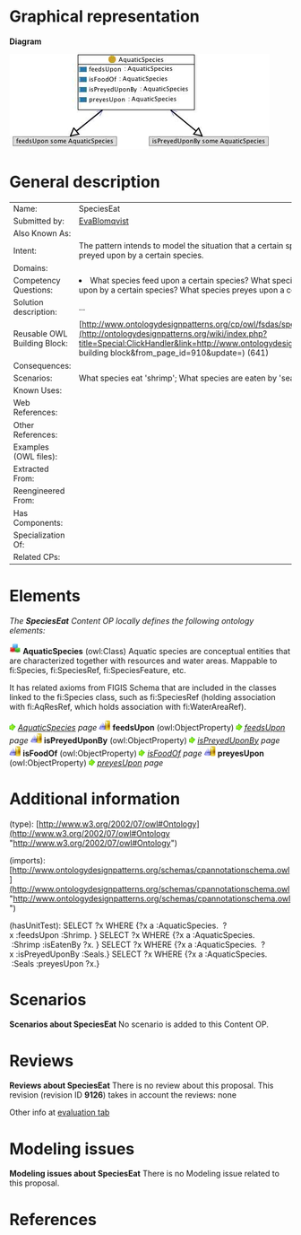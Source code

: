 #  Graphical representation


__Diagram__




[![Image:Specieseat.jpg](./Specieseat.jpg)](../Image/Specieseat.jpg.md "Image:Specieseat.jpg")




#  General description




|  |  |
| --- | --- |
|  Name: |  SpeciesEat |
|  Submitted by: | [EvaBlomqvist](../User/EvaBlomqvist.md "User:EvaBlomqvist") |
|  Also Known As: |  |
|  Intent: |  The pattern intends to model the situation that a certain species feed upon other species and that some species are preyed upon by a certain species. |
|  Domains: |  |
|  Competency Questions: | <li> What species feed upon a certain species? What species are eaten by a certain species? What species is preyed upon by a certain species? What species preyes upon a certain species?</li> |
|  Solution description: |  ... |
|  Reusable OWL Building Block: | [http://www.ontologydesignpatterns.org/cp/owl/fsdas/specieseat.owl](http://ontologydesignpatterns.org/wiki/index.php?title=Special:ClickHandler&link=http://www.ontologydesignpatterns.org/cp/owl/fsdas/specieseat.owl&message=OWL building block&from_page_id=910&update=) (641) |
|  Consequences: |  |
|  Scenarios: |  What species eat 'shrimp'; What species are eaten by 'seals' |
|  Known Uses: |  |
|  Web References: |  |
|  Other References: |  |
|  Examples (OWL files): |  |
|  Extracted From: |  |
|  Reengineered From: |  |
|  Has Components: |  |
|  Specialization Of: |  |
|  Related CPs: |  |


  




#  Elements


_The __SpeciesEat__ Content OP locally defines the following ontology elements:_



[![Class](./20px-Class.gif)](../Image/Class.gif.md "Class") __AquaticSpecies__ (owl:Class) Aquatic species are conceptual entities that are characterized together with resources and water areas. 
Mappable to fi:Species, fi:SpeciesRef, fi:SpeciesFeature, etc.


It has related axioms from FIGIS Schema that are included in the classes linked to the fi:Species class, such as fi:SpeciesRef (holding association with fi:AqResRef, which holds association with fi:WaterAreaRef). 



 [![](./11px-ArrowRight.gif)](../Image/ArrowRight.gif.md "ArrowRight.gif") _[AquaticSpecies](./AquaticResources/AquaticSpecies.md "Submissions:SpeciesEat/AquaticSpecies") page_
[![ObjectProperty](./20px-ObjectProperty.gif)](../Image/ObjectProperty.gif.md "ObjectProperty") __feedsUpon__ (owl:ObjectProperty) 
 [![](./11px-ArrowRight.gif)](../Image/ArrowRight.gif.md "ArrowRight.gif") _[feedsUpon](./SpeciesEat/feedsUpon.md "Submissions:SpeciesEat/feedsUpon") page_
[![ObjectProperty](./20px-ObjectProperty.gif)](../Image/ObjectProperty.gif.md "ObjectProperty") __isPreyedUponBy__ (owl:ObjectProperty) 
 [![](./11px-ArrowRight.gif)](../Image/ArrowRight.gif.md "ArrowRight.gif") _[isPreyedUponBy](./SpeciesEat/isPreyedUponBy.md "Submissions:SpeciesEat/isPreyedUponBy") page_
[![ObjectProperty](./20px-ObjectProperty.gif)](../Image/ObjectProperty.gif.md "ObjectProperty") __isFoodOf__ (owl:ObjectProperty) 
 [![](./11px-ArrowRight.gif)](../Image/ArrowRight.gif.md "ArrowRight.gif") _[isFoodOf](./SpeciesEat/isFoodOf.md "Submissions:SpeciesEat/isFoodOf") page_
[![ObjectProperty](./20px-ObjectProperty.gif)](../Image/ObjectProperty.gif.md "ObjectProperty") __preyesUpon__ (owl:ObjectProperty) 
 [![](./11px-ArrowRight.gif)](../Image/ArrowRight.gif.md "ArrowRight.gif") _[preyesUpon](./SpeciesEat/preyesUpon.md "Submissions:SpeciesEat/preyesUpon") page_
#  Additional information


(type): [http://www.w3.org/2002/07/owl#Ontology](http://www.w3.org/2002/07/owl#Ontology "http://www.w3.org/2002/07/owl#Ontology")


(imports): [http://www.ontologydesignpatterns.org/schemas/cpannotationschema.owl](http://www.ontologydesignpatterns.org/schemas/cpannotationschema.owl "http://www.ontologydesignpatterns.org/schemas/cpannotationschema.owl")


(hasUnitTest): SELECT ?x WHERE {?x a :AquaticSpecies.  ?x :feedsUpon :Shrimp. }
SELECT ?x WHERE {?x a :AquaticSpecies.  :Shrimp :isEatenBy ?x. }
SELECT ?x WHERE {?x a :AquaticSpecies.  ?x :isPreyedUponBy :Seals.}
SELECT ?x WHERE {?x a :AquaticSpecies.  :Seals :preyesUpon ?x.}



#  Scenarios



__Scenarios about SpeciesEat__
No scenario is added to this Content OP.




#  Reviews



__Reviews about SpeciesEat__
There is no review about this proposal.
This revision (revision ID __9126__) takes in account the reviews: none


Other info at [evaluation tab](http://ontologydesignpatterns.org/wiki/index.php?title=Submissions:SpeciesEat&action=evaluation "http://ontologydesignpatterns.org/wiki/index.php?title=Submissions:SpeciesEat&action=evaluation")




  




#  Modeling issues



__Modeling issues about SpeciesEat__
There is no Modeling issue related to this proposal.




  




#  References